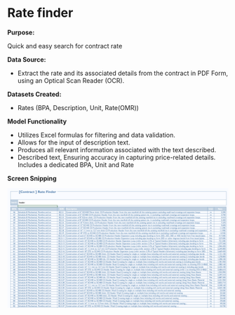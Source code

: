 # Rate finder


**Purpose:**

 Quick and easy search for contract rate

**Data Source:**

- Extract the rate and its associated details from the contract in PDF Form, using an Optical Scan Reader (OCR).

**Datasets Created:**

- Rates (BPA, Description, Unit, Rate(OMR))

**Model Functionality**

- Utilizes Excel formulas for filtering and data validation.
- Allows for the input of description text.
- Produces all relevant information associated with the text described.
- Described text, Ensuring accuracy in capturing price-related details. Includes a dedicated BPA, Unit and Rate


**Screen Snipping**

![Alt Text](/Image/image_1.png)
